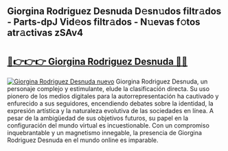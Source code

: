 ## Giorgina Rodriguez Desnuda D𝚎sn𝚞dos filtr𝚊dos - Parts-dpJ Vid𝚎os filtr𝚊dos - N𝚞evas f𝚘tos atr𝚊ctivas zSAv4

# <h2><a href="http://mbapky4.tromn.icu/?c=Giorgina+Rodriguez+Desnuda">🔗👉👉👉 Giorgina Rodriguez Desnuda 🔗🔗</a></h2>

[![Giorgina Rodriguez Desnuda nuevo](https://i.imgur.com/pEAQMta.gif)](http://mbapky4.tromn.icu/?c=Giorgina+Rodriguez+Desnuda)
Giorgina Rodriguez Desnuda, un personaje complejo y estimulante, elude la clasificación directa. Su uso pionero de los medios digitales para la autorrepresentación ha cautivado y enfurecido a sus seguidores, encendiendo debates sobre la identidad, la expresión artística y la naturaleza evolutiva de las sociedades en línea. A pesar de la ambigüedad de sus objetivos futuros, su papel en la configuración del mundo virtual es incuestionable. Con un compromiso inquebrantable y un magnetismo innegable, la presencia de Giorgina Rodriguez Desnuda en el mundo online es imparable.
